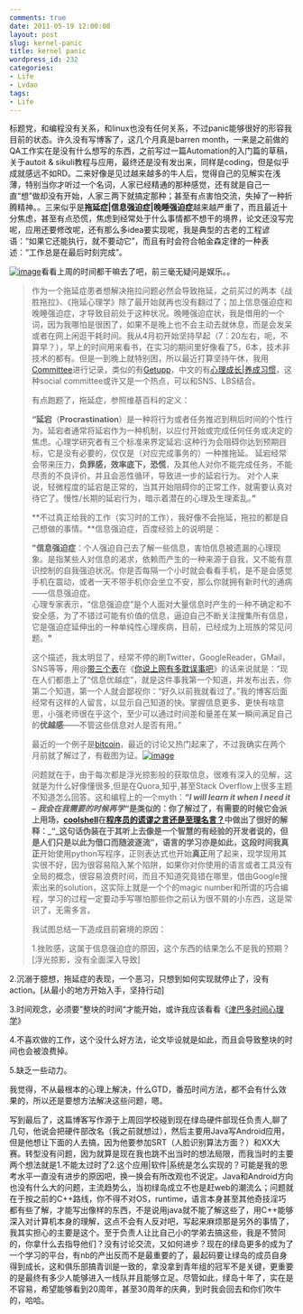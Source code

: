 ```yaml
---
comments: true
date: 2011-05-19 12:00:08
layout: post
slug: kernel-panic
title: kernel panic
wordpress_id: 232
categories:
- Life
- Lvdao
tags:
- Life
---
```


标题党，和编程没有关系，和linux也没有任何关系，不过panic能够很好的形容我目前的状态。许久没有写博客了，这几个月真是barren month，一来是之前做的QA工作实在是没有什么想写的东西，之前写过一篇Automation的入门篇的草稿，关于autoit & sikuli教程与应用，最终还是没有发出来，同样是coding，但是似乎成就感远不如RD。二来好像是见过越来越多的牛人后，觉得自己的见解实在浅薄，特别当你才听过一个名词，人家已经精通的那种感觉，还有就是自己一直“想”做却没有开始，人家三两下就搞定那种；甚至有点害怕交流，失掉了一种折腾精神。。三来似乎是**拖延症|信息强迫症|晚睡强迫症**越来越严重了，而且最近十分焦虑，甚至有点恐慌，焦虑到经常处于什么事情都不想干的境界，论文还没写完呢，应用还要修改呢，还有那么多idea要实现呢，我是典型的古老的工程谚语：“如果它还能执行，就不要动它”，而且有时会符合帕金森定律的一种表述：“工作总是在最后时刻完成”。

 

[![image](http://kernelpanic.im/blog/wp-content/uploads/2011/05/image_thumb.png)](http://kernelpanic.im/blog/wp-content/uploads/2011/05/image.png)看看上周的时间都干嘛去了吧，前三毫无疑问是娱乐。。

 

>   
> 
> 作为一个拖延症患者想解决拖拉问题必然会导致拖延，之前买过的两本《战胜拖拉》、《拖延心理学》除了最开始就再也没有翻过了；加上信息强迫症和晚睡强迫症，才导致目前处于这种状况。晚睡强迫症状，我是借用的一个词，因为我哪怕是很困了，如果不是晚上也不会主动去就休息，而是会发呆或者在网上闲逛干耗时间。我从4月初开始坚持早起（7：20左右，呃，不算早？），早上的时间用来看书，在实习的期间里好像看了5，6本，技术非技术的都有。但是一到晚上就特别困，所以最近打算坚持午休，我用[Committee](http://www.commitie.com/)进行记录，类似的有[Getupp](http://www.getupp.com/)，中文的有[心理成长|养成习惯](http://types.yuzeli.com/habit/)，这种social committee或许又是一个热点，可以和SNS、LBS结合。
> 
>    
> 
> 有点跑题了，拖延症，参照维基百科的定义：
> 
>    
> 
> **“延宕**（**Procrastination**）是一种将行为或者任务推迟到稍后时间的个性行为。延宕者通常将延宕作为一种机制，以应付开始或完成任何任务或决定的焦虑。心理学研究者有三个标准来界定延宕:这种行为会阻碍你达到预期目标，它是没有必要的，仅仅是（对应完成事务的）一种推拖延。 延宕经常会带来压力，**负罪感，效率底下，恐慌**，及其他人对你不能完成任务，不能尽责的不良评价。并且会恶性循环，导致进一步的延宕行为。 对个人来说，轻微程度的延宕是正常的，当其开始阻碍你的正常工作，就需要认真对待它了。慢性/长期的延宕行为，暗示着潜在的心理及生理紊乱。**”**
> 
>    
> 
> **不过真正给我的工作（实习时的工作），我好像不会拖延，拖拉的都是自己想做的事情。**信息强迫症，百度经验上的说明是：
> 
>    
> 
> **"信息强迫症**：个人强迫自己去了解一些信息，害怕信息被遗漏的心理现象。是指某些人对信息的渴求，依赖而产生的一种来源于自我，又不能有意识控制的自我强迫状况。你是否每隔一个小时就会看看手机，是不是会感觉手机在震动，或者一天不带手机你会坐立不安，那么你就拥有新时代的通病——信息强迫症。         
心理专家表示，“信息强迫症”是个人面对大量信息时产生的一种不确定和不安全感，为了不错过可能有价值的信息，逼迫自己不断关注搜集所有信息，它是强迫症延伸出的一种单纯性心理疾病，目前，已经成为上班族的常见问题。**"**
> 
>    
> 
> 这个描述，我太明显了，经常不停的刷Twitter，GoogleReader，GMail，SNS等等，用@[带三个表](http://www.wangxiaofeng.net/)在《[你说上网有多耽误事吧](http://www.wangxiaofeng.net/?p=7441)》的话来说就是：“现在人们都患上了“信息优越症”，就是这件事我第一个知道，并发布出去，你第二个知道，第一个人就会鄙视你：“好久以前我就看过了。”我的博客后面经常有这样的人留言，以显示自己知道的快。掌握信息更多、更快有啥意思，小强老师很在乎这个，至少可以通过时间差和量差在某一瞬间满足自己的**优越感**——不管这些信息对人是否有用。”
> 
>    
> 
> 最近的一个例子是[bitcoin](http://www.bitcoin.org/)，最近的讨论又热门起来了，不过我确实在两个月前就了解过了，有截图为证。[![image](http://kernelpanic.im/blog/wp-content/uploads/2011/05/image_thumb1.png)](http://kernelpanic.im/blog/wp-content/uploads/2011/05/image1.png)
> 
>    
> 
> 问题就在于，由于每次都是浮光掠影般的获取信息，很难有深入的见解，这就是为什么好像懂很多,但是在Quora,知乎,甚至Stack Overflow上很多主题不知道怎么回答。这和编程上的一个myth：**_“I will learn it when I need it – _我会在我需要的时候再学_“_**是类似的：你了解过了，有需要的时候它会派上用场，[coolshell](http://coolshell.cn/)在[程序员的谎谬之言还是至理名言？](http://coolshell.cn/articles/4235.html)中做出了很好的解释：**_“_这句话伪装在于其听上去像是一个智慧的有经验的开发者说的，但是人们只是以此为借口而随波逐流”，**语言的学习亦是如此，这段时间我**真正**开始使用python写程序，正则表达式也开始**真正**用了起来，现学现用其实很不好，因为很容易陷入某个陷阱，如果你对你使用的语言或者工具没有全局的概念，很容易浪费时间，而且不知道究竟错在哪里，借由Google搜索出来的solution，这实际上就是一个个的magic number和所谓的巧合编程，学习的过程一定要动手写哪怕那些你之前认为很不屑的小东西，这是常识了，无需多言。
> 
>    
> 
> 我试图总结一下造成目前窘境的原因：
> 
>    
> 
> 1.挫败感，这属于信息强迫症的原因，这个东西的结果怎么不是我的预期？[浮光掠影，没有全面深入导致]

 

2.沉溺于臆想，拖延症的表现，一个恶习，只想到如何实现就停止了，没有action。[从最小的地方开始入手，坚持行动]

 

3.时间观念，必须要”整块的时间“才能开始，或许我应该看看《[津巴多时间心理学](http://book.douban.com/subject/5246820/)》

 

4.不喜欢做的工作，这个没什么好方法，论文毕设就是如此，而且会导致整块的时间也会被浪费掉。

 

5.缺乏一些动力。

 

我觉得，不从最根本的心理上解决，什么GTD，番茄时间方法，都不会有什么效果的，所以还是要想方法解决这些问题，嗯。

 

写到最后了，这篇博客写作源于上周回学校碰到现在绿岛硬件部现任负责人,聊了几句，他说会把硬件部改名（我之前就想过），然后主要用Java写Android应用，但是他想让下面的人去搞，因为他要参加SRT（人脸识别算法方面？）和XX大赛。转型没有问题，因为就算是现在我也跳不出当时的想法局限，而我当时的主要两个想法就是1.不能太过时了2.这个应用|软件|系统是怎么实现的？可能是我的思考水平一直没有进步的原因吧，换一换会有所改观也不说定。Java和Android方向也没有什么大的问题，主流趋势么，当初绿岛成立不也是赶web的潮流么；问题就在于按之前的C++路线，你不得不对OS，runtime，语言本身甚至其他奇技淫巧都有些了解，才能写出像样的东西，不是说用java就不能了解这些了，用C++能够深入对计算机本身的理解，这点不会有人反对吧，写起来麻烦那是另外的事情了，我其实担心的主要是这个。至于负责人让比自己小的学弟去搞这些，我是不赞同的，你拿什么去指导他们？没有讨论交流，又如何进步？现在的绿岛更多的成为了一个学习的平台，有nb的产出反而不是最重要的了，最起码要让绿岛的成员自身得到成长，这和俱乐部搞青训是一致的，拿没拿到青年组的冠军不是关键，更重要的是最终有多少人能够进入一线队并且能够立足。尽管如此，绿岛十年了，实在是不容易，希望能够看到20周年，甚至30周年的庆典，到时我会回去和你们吹牛的，哈哈。
